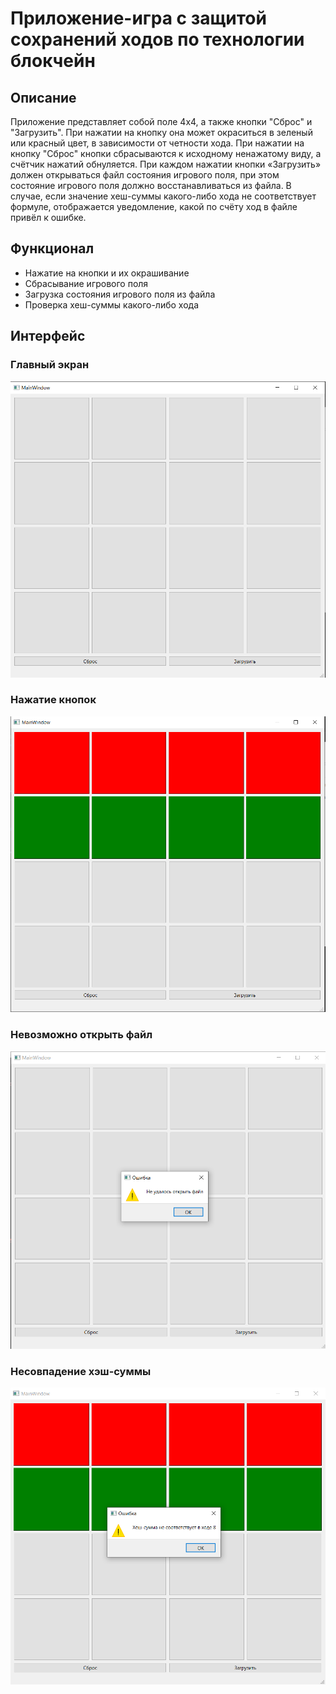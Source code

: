 # Приложение-игра с защитой сохранений ходов по технологии блокчейн

## Описание

Приложение представляет собой поле 4х4, а также кнопки "Сброс" и "Загрузить". При нажатии на кнопку она может окраситься в зеленый или красный цвет, в зависимости от четности хода. При нажатии на кнопку "Сброс" кнопки сбрасываются к исходному ненажатому виду, а счётчик нажатий обнуляется. При каждом нажатии кнопки «Загрузить» должен открываться файл состояния игрового поля, при этом состояние игрового поля должно восстанавливаться из файла. В случае, если значение хеш-суммы какого-либо хода не 
соответствует формуле, отображается уведомление, какой по счёту ход в файле привёл к ошибке.

## Функционал

- Нажатие на кнопки и их окрашивание
- Сбрасывание игрового поля
- Загрузка состояния игрового поля из файла
- Проверка хеш-суммы какого-либо хода

## Интерфейс

### Главный экран

![Главный экран](screens/1.png)

### Нажатие кнопок

![Нажатие кнопок](screens/2.png)

### Невозможно открыть файл

![Невозможно открыть файл](screens/3.png)

### Несовпадение хэш-суммы

![Несовпадение хэш-суммы](screens/4.png)